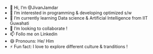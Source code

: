- 👋 Hi, I’m @JivanJamdar
- 👀 I’m interested in programming & developing optimized s/w 
- 🌱 I’m currently learning Data science & Artificial Intelligence from IIT Guwahati 
- 💞️ I’m looking to collaborate !
- 📫 Follo me on Linkedin 
- 😄 Pronouns: He/ Him
- ⚡ Fun fact: I love to explore different culture & tranditions !

<!---
Jivanjamadar/Jivanjamadar is a ✨ special ✨ repository because its `README.md` (this file) appears on your GitHub profile.
You can click the Preview link to take a look at your changes.
--->
